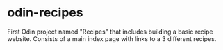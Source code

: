 # odin-recipes

First Odin project named "Recipes" that includes building a basic recipe website.  Consists of a main index page with links to a 3 different recipes.
